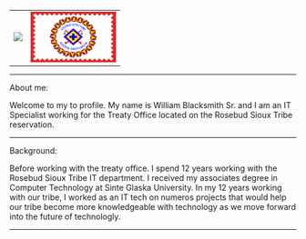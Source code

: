 <table>
  <tr>
    <td>
        <img src="assest/images/rst_flag.png"/>
    </td>
    <td>
        <img src="assets/rst_flag.png" width="150"/>
    </td>
  </tr>
</table>



---

About me:

Welcome to my to profile.  My name is William Blacksmith Sr. and I am an IT Specialist working for the Treaty Office located on the Rosebud Sioux Tribe reservation.  

---

Background:

Before working with the treaty office.  I spend 12 years working with the Rosebud Sioux Tribe  IT department.  I received my associates degree in Computer Technology at Sinte Glaska University.  In my 12 years working with our tribe, I worked as an IT tech on numeros projects that would help our tribe become more knowledgeable with technology as we move forward into the future of technologly.

---
